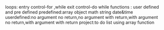 loops:
entry control-for ,while
exit control-do while
functions :
user defined and pre defined
predefined:array object math string date&time
userdefined:no argument no return,no argument with return,with argument no return,with argument with return
project:to do list using array function